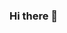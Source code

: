 ### Hi there 👋

<!--
**faisalantu/faisalantu** is a ✨ _special_ ✨ repository because its `README.md` (this file) appears on your GitHub profile.

Here are some ideas to get you started:

- 🔭 I’m currently working on ...
- 🌱 I’m currently learning ...
- 👯 I’m looking to collaborate on ...
- 🤔 I’m looking for help with ...
- 💬 Ask me about ...
- 📫 How to reach me: ...
- 😄 Pronouns: ...
- ⚡ Fun fact: ...
-->
<!--
[![Top Langs](https://github-readme-stats.vercel.app/api/top-langs/?username=faisalantu&langs_count=9)](https://github.com/faisalantu/github-readme-stats)
![Anurag's GitHub stats](https://github-readme-stats.vercel.app/api?username=faisalantu&show_icons=true&count_private=true)
-->
